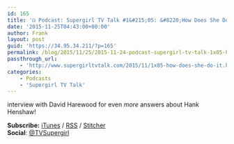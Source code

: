 ```yaml
---
id: 165
title: '☊ Podcast: Supergirl TV Talk #1&#215;05: &#8220;How Does She Do It?&#8221;'
date: '2015-11-25T04:43:00+00:00'
author: Frank
layout: post
guid: 'https://34.95.34.211/?p=165'
permalink: /blog/2015/11/25/2015-11-24-podcast-supergirl-tv-talk-1x05-how-does-she-do-it/
passthrough_url:
    - 'http://www.supergirltvtalk.com/2015/11/1x05-how-does-she-do-it.html'
categories:
    - Podcasts
    - 'Supergirl TV Talk'
---
```


<div class="
          image-block-outer-wrapper
          layout-caption-below
          design-layout-inline
          
          
          
        " data-test="image-block-inline-outer-wrapper"><figure class="
              sqs-block-image-figure
              intrinsic
            " style="max-width:250px;"><div class="image-block-wrapper" data-animation-override="" data-animation-role="image"><div class="sqs-image-shape-container-element
              
          
        
              has-aspect-ratio
            " style="
                position: relative;
                
                  padding-bottom:100%;
                
                overflow: hidden;
              "><noscript>![](https://images.squarespace-cdn.com/content/v1/5070e334e4b00907bc18faef/1448426302987-TLDRR86WC0XR53QD6DTP/image-asset.png)</noscript>![](https://images.squarespace-cdn.com/content/v1/5070e334e4b00907bc18faef/1448426302987-TLDRR86WC0XR53QD6DTP/image-asset.png)</div></div></figure></div>This week, Frank &amp; Tim have so many questions to address. What is Maxwell Lord’s agenda? Did we get a hint at Hank Henshaw’s true identity? All that and more on this week’s podcast!

And be sure to check out our exclusive [interview with David Harewood](http://www.supergirltvtalk.com/2015/11/bonus-david-harewood-exclusive-interview.html) for even *more* answers about Hank Henshaw!

**Subscribe:** [iTunes](https://itunes.apple.com/us/podcast/supergirl-tv-talk/id961461785)<span style="font-size:14px"> / </span>[RSS](http://feeds.feedburner.com/supergirltvtalk)<span style="font-size:14px"> / </span>[Stitcher](http://www.stitcher.com/podcast/beer-with-geeks/supergirl-tv-talk?refid=stpr)  
**Social**<span style="font-size:14px">: </span>[@TVSupergirl](https://twitter.com/TVSupergirl)

<div class="sqs-audio-embed" data-author="Thought Bubble Audio" data-color-theme="dark" data-design-style="minimal" data-duration-in-ms="" data-mime-type="audio/mpeg" data-show-download="false" data-title="Supergirl TV Talk #1x05: "How Does She Do It?"" data-url="http://www.podtrac.com/pts/redirect.mp3/archive.org/download/STVT1x05/STVT1x05.mp3"></div>